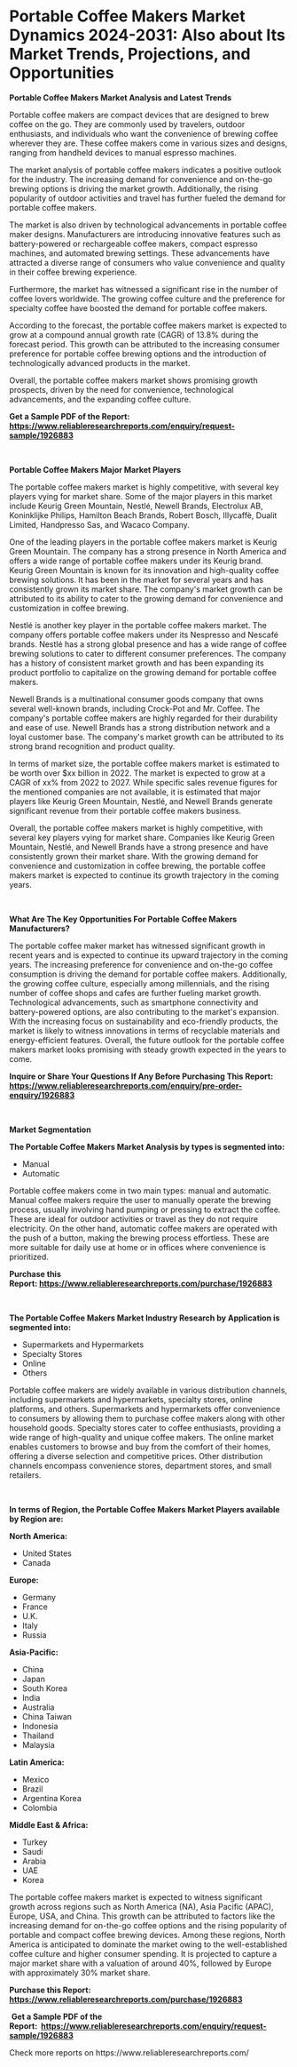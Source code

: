<p><h1>Portable Coffee Makers Market Dynamics 2024-2031: Also about Its Market Trends, Projections, and Opportunities</h1></p><p><strong>Portable Coffee Makers Market Analysis and Latest Trends</strong></p>
<p><p>Portable coffee makers are compact devices that are designed to brew coffee on the go. They are commonly used by travelers, outdoor enthusiasts, and individuals who want the convenience of brewing coffee wherever they are. These coffee makers come in various sizes and designs, ranging from handheld devices to manual espresso machines.</p><p>The market analysis of portable coffee makers indicates a positive outlook for the industry. The increasing demand for convenience and on-the-go brewing options is driving the market growth. Additionally, the rising popularity of outdoor activities and travel has further fueled the demand for portable coffee makers.</p><p>The market is also driven by technological advancements in portable coffee maker designs. Manufacturers are introducing innovative features such as battery-powered or rechargeable coffee makers, compact espresso machines, and automated brewing settings. These advancements have attracted a diverse range of consumers who value convenience and quality in their coffee brewing experience.</p><p>Furthermore, the market has witnessed a significant rise in the number of coffee lovers worldwide. The growing coffee culture and the preference for specialty coffee have boosted the demand for portable coffee makers.</p><p>According to the forecast, the portable coffee makers market is expected to grow at a compound annual growth rate (CAGR) of 13.8% during the forecast period. This growth can be attributed to the increasing consumer preference for portable coffee brewing options and the introduction of technologically advanced products in the market.</p><p>Overall, the portable coffee makers market shows promising growth prospects, driven by the need for convenience, technological advancements, and the expanding coffee culture.</p></p>
<p><strong>Get a Sample PDF of the Report:&nbsp; <a href="https://www.reliableresearchreports.com/enquiry/request-sample/1926883">https://www.reliableresearchreports.com/enquiry/request-sample/1926883</a></strong></p>
<p>&nbsp;</p>
<p><strong>Portable Coffee Makers Major Market Players</strong></p>
<p><p>The portable coffee makers market is highly competitive, with several key players vying for market share. Some of the major players in this market include Keurig Green Mountain, Nestlé, Newell Brands, Electrolux AB, Koninklijke Philips, Hamilton Beach Brands, Robert Bosch, Illycaffè, Dualit Limited, Handpresso Sas, and Wacaco Company.</p><p>One of the leading players in the portable coffee makers market is Keurig Green Mountain. The company has a strong presence in North America and offers a wide range of portable coffee makers under its Keurig brand. Keurig Green Mountain is known for its innovation and high-quality coffee brewing solutions. It has been in the market for several years and has consistently grown its market share. The company's market growth can be attributed to its ability to cater to the growing demand for convenience and customization in coffee brewing.</p><p>Nestlé is another key player in the portable coffee makers market. The company offers portable coffee makers under its Nespresso and Nescafé brands. Nestlé has a strong global presence and has a wide range of coffee brewing solutions to cater to different consumer preferences. The company has a history of consistent market growth and has been expanding its product portfolio to capitalize on the growing demand for portable coffee makers.</p><p>Newell Brands is a multinational consumer goods company that owns several well-known brands, including Crock-Pot and Mr. Coffee. The company's portable coffee makers are highly regarded for their durability and ease of use. Newell Brands has a strong distribution network and a loyal customer base. The company's market growth can be attributed to its strong brand recognition and product quality.</p><p>In terms of market size, the portable coffee makers market is estimated to be worth over $xx billion in 2022. The market is expected to grow at a CAGR of xx% from 2022 to 2027. While specific sales revenue figures for the mentioned companies are not available, it is estimated that major players like Keurig Green Mountain, Nestlé, and Newell Brands generate significant revenue from their portable coffee makers business.</p><p>Overall, the portable coffee makers market is highly competitive, with several key players vying for market share. Companies like Keurig Green Mountain, Nestlé, and Newell Brands have a strong presence and have consistently grown their market share. With the growing demand for convenience and customization in coffee brewing, the portable coffee makers market is expected to continue its growth trajectory in the coming years.</p></p>
<p>&nbsp;</p>
<p><strong>What Are The Key Opportunities For Portable Coffee Makers Manufacturers?</strong></p>
<p><p>The portable coffee maker market has witnessed significant growth in recent years and is expected to continue its upward trajectory in the coming years. The increasing preference for convenience and on-the-go coffee consumption is driving the demand for portable coffee makers. Additionally, the growing coffee culture, especially among millennials, and the rising number of coffee shops and cafes are further fueling market growth. Technological advancements, such as smartphone connectivity and battery-powered options, are also contributing to the market's expansion. With the increasing focus on sustainability and eco-friendly products, the market is likely to witness innovations in terms of recyclable materials and energy-efficient features. Overall, the future outlook for the portable coffee makers market looks promising with steady growth expected in the years to come.</p></p>
<p><strong>Inquire or Share Your Questions If Any Before Purchasing This Report: <a href="https://www.reliableresearchreports.com/enquiry/pre-order-enquiry/1926883">https://www.reliableresearchreports.com/enquiry/pre-order-enquiry/1926883</a></strong></p>
<p>&nbsp;</p>
<p><strong>Market Segmentation</strong></p>
<p><strong>The Portable Coffee Makers Market Analysis by types is segmented into:</strong></p>
<p><ul><li>Manual</li><li>Automatic</li></ul></p>
<p><p>Portable coffee makers come in two main types: manual and automatic. Manual coffee makers require the user to manually operate the brewing process, usually involving hand pumping or pressing to extract the coffee. These are ideal for outdoor activities or travel as they do not require electricity. On the other hand, automatic coffee makers are operated with the push of a button, making the brewing process effortless. These are more suitable for daily use at home or in offices where convenience is prioritized.</p></p>
<p><strong>Purchase this Report:&nbsp;<a href="https://www.reliableresearchreports.com/purchase/1926883">https://www.reliableresearchreports.com/purchase/1926883</a></strong></p>
<p>&nbsp;</p>
<p><strong>The Portable Coffee Makers Market Industry Research by Application is segmented into:</strong></p>
<p><ul><li>Supermarkets and Hypermarkets</li><li>Specialty Stores</li><li>Online</li><li>Others</li></ul></p>
<p><p>Portable coffee makers are widely available in various distribution channels, including supermarkets and hypermarkets, specialty stores, online platforms, and others. Supermarkets and hypermarkets offer convenience to consumers by allowing them to purchase coffee makers along with other household goods. Specialty stores cater to coffee enthusiasts, providing a wide range of high-quality and unique coffee makers. The online market enables customers to browse and buy from the comfort of their homes, offering a diverse selection and competitive prices. Other distribution channels encompass convenience stores, department stores, and small retailers.</p></p>
<p>&nbsp;</p>
<p><strong>In terms of Region, the Portable Coffee Makers Market Players available by Region are:</strong></p>
<p>
    <p> <strong> North America: </strong>
        <ul>
            <li>United States</li>
            <li>Canada</li>
        </ul>
        </p> 
    <p> <strong> Europe: </strong>
        <ul>
            <li>Germany</li>
            <li>France</li>
            <li>U.K.</li>
            <li>Italy</li>
            <li>Russia</li>
        </ul>
        </p> 
    <p> <strong> Asia-Pacific: </strong>
        <ul>
            <li>China</li>
            <li>Japan</li>
            <li>South Korea</li>
            <li>India</li>
            <li>Australia</li>
            <li>China Taiwan</li>
            <li>Indonesia</li>
            <li>Thailand</li>
            <li>Malaysia</li>
        </ul>
        </p> 
    <p> <strong> Latin America: </strong>
        <ul>
            <li>Mexico</li>
            <li>Brazil</li>
            <li>Argentina Korea</li>
            <li>Colombia</li>
        </ul>
        </p> 
    <p> <strong> Middle East & Africa: </strong>
        <ul>
            <li>Turkey</li>
            <li>Saudi</li>
            <li>Arabia</li>
            <li>UAE</li>
            <li>Korea</li>
        </ul>
    </p>
    </p>
<p><p>The portable coffee makers market is expected to witness significant growth across regions such as North America (NA), Asia Pacific (APAC), Europe, USA, and China. This growth can be attributed to factors like the increasing demand for on-the-go coffee options and the rising popularity of portable and compact coffee brewing devices. Among these regions, North America is anticipated to dominate the market owing to the well-established coffee culture and higher consumer spending. It is projected to capture a major market share with a valuation of around 40%, followed by Europe with approximately 30% market share.</p></p>
<p><strong>Purchase this Report: <a href="https://www.reliableresearchreports.com/purchase/1926883">https://www.reliableresearchreports.com/purchase/1926883</a></strong></p>
<p>&nbsp;<strong>Get a Sample PDF of the Report:&nbsp;&nbsp;<a href="https://www.reliableresearchreports.com/enquiry/request-sample/1926883">https://www.reliableresearchreports.com/enquiry/request-sample/1926883</a></strong></p>
<p><strong></strong></p>
<p>Check more reports on https://www.reliableresearchreports.com/</p>
